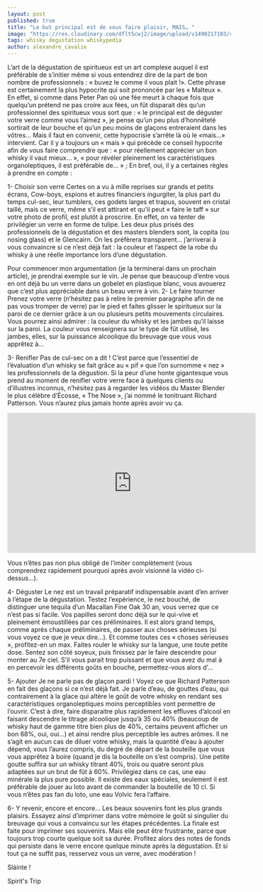 ```yaml
---
layout: post
published: true
title: "Le but principal est de vous faire plaisir, MAIS… "
image: "https://res.cloudinary.com/dflt5cwj2/image/upload/v1490217103/cigar-whisky_x5eyk1.jpg"
tags: whisky degustation whiskypedia
author: alexandre_cavalie
---
```


L’art de la dégustation de spiritueux est un art complexe auquel il est préférable de s’initier même si vous entendrez dire de la part de bon nombre de professionnels : « buvez le comme il vous plait !».
Cette phrase est certainement la plus hypocrite qui soit prononcée par les « Malteux ». En effet, si comme dans Peter Pan où une fée meurt à chaque fois que quelqu’un prétend ne pas croire aux fées, un fût disparait dès qu’un professionnel des spiritueux vous sort que : « le principal est de déguster votre verre comme vous l’aimez », je pense qu’un peu plus d’honnêteté sortirait de leur bouche et qu’un peu moins de glaçons entreraient dans les vôtres…
Mais il faut en convenir, cette hypocrisie s’arrête là où le «mais…» intervient. Car il y a toujours un « mais » qui précède ce conseil hypocrite afin de vous faire comprendre que : « pour réellement apprécier un bon whisky il vaut mieux… », « pour révéler pleinement les caractéristiques organoleptiques, il est préférable de… » ; En bref, oui, il y a certaines règles à prendre en compte :

1- Choisir son verre
Certes on a vu à mille reprises sur grands et petits écrans, Cow-boys, espions et autres financiers ingurgiter, la plus part du temps cul-sec, leur tumblers, ces godets larges et trapus, souvent en cristal taillé, mais ce verre, même s’il est attirant et qu’il peut « faire le taff » sur votre photo de profil, est plutôt à proscrire.
 En effet, on va tenter de privilégier un verre en forme de tulipe. Les deux plus prisés des professionnels de la dégustation et des masters blenders sont, la copita (ou nosing glass) et le Glencairn. On les préfèrera transparent… j’arriverai à vous convaincre si ce n’est déjà fait : la couleur et l’aspect de la robe du whisky à une réelle importance lors d’une dégustation.


Pour commencer mon argumentation (je la terminerai dans un prochain article), je prendrai exemple sur le vin. Je pense que beaucoup d’entre vous en ont déjà bu un verre dans un gobelet en plastique blanc, vous avouerez que c’est plus appréciable dans un beau verre à vin.
2- Le faire tourner
Prenez votre verre (n’hésitez pas à relire le premier paragraphe afin de ne pas vous tromper de verre) par le pied et faites glisser le spiritueux sur la paroi de ce dernier grâce à un ou plusieurs petits mouvements circulaires.
 Vous pourrez ainsi admirer : la couleur du whisky et les jambes qu’il laisse sur la paroi.
 La couleur vous renseignera sur le type de fût utilisé, les jambes, elles, sur la puissance alcoolique du breuvage que vous vous apprêtez à…

3- Renifler
Pas de cul-sec on a dit !
 C’est  parce que l’essentiel de l’évaluation d’un whisky se fait grâce au « pif » que l’on surnomme « nez » les professionnels de la dégustion.
 Si la peur d’une honte gigantesque vous prend au moment de renifler votre verre face à quelques clients ou d’illustres inconnus, n’hésitez pas à regarder les vidéos du Master Blender le plus célèbre d’Écosse,  « The Nose »,  j’ai nommé le tonitruant Richard Patterson. Vous n’aurez plus jamais honte après avoir vu ça.

<iframe class= "text-center" width="560" height="315" src="https://www.youtube.com/embed/YVG1U-faqHY" frameborder="0" allowfullscreen></iframe>

Vous n’êtes pas non plus obligé de l’imiter complètement (vous comprendrez rapidement pourquoi après avoir visionné la vidéo ci-dessus…).

4- Déguster
Le nez est un travail préparatif indispensable avant d’en arriver à l’étape de la dégustation.
 Testez l’expérience, le nez bouché, de distinguer une tequila d’un Macallan Fine Oak 30 an, vous verrez que ce n’est pas si facile.
 Vos papilles seront donc déjà sur le qui-vive et pleinement émoustillées par ces préliminaires.
 Il est alors grand temps, comme après chaque préliminaires, de passer aux choses sérieuses (si vous voyez ce que je veux dire…). Et comme toutes ces « choses sérieuses », profitez-en un max. Faites rouler le whisky sur la langue, une toute petite dose. Sentez son côté soyeux, puis finissez par le faire descendre pour monter au 7e ciel.
 S’il vous parait trop puissant et que vous avez du mal à en percevoir les différents goûts en bouche, permettez-vous alors d’…

5- Ajouter
Je ne parle pas de glaçon pardi ! Voyez ce que Richard Patterson en fait des glaçons si ce n’est déjà fait.
 Je parle d’eau, de gouttes d’eau, qui contrairement à la glace qui altère le goût de votre whisky en rendant ses caractéristiques organoleptiques moins perceptibles vont permettre de l’ouvrir. C’est à dire, faire disparaitre plus rapidement les effluves d’alcool en faisant descendre le titrage alcoolique jusqu’à 35 ou 40% (beaucoup de whisky haut de gamme titre bien plus de 40%, certains peuvent afficher un bon 68%, oui, oui…) et ainsi rendre plus perceptible les autres arômes.
 Il ne s’agit en aucun cas de diluer votre whisky, mais la quantité d’eau à ajouter dépend, vous l’aurez compris, du degré de départ de la bouteille que vous vous apprêtez à boire (quand je dis la bouteille on s’est compris). Une petite goutte suffira sur un whisky titrant 40%, trois ou quatre seront plus adaptées sur un brut de fût à 60%.
 Privilégiez dans ce cas, une eau minérale la plus pure possible. Il existe des eaux spéciales, seulement il est préférable de jouer au loto avant de commander la bouteille de 10 cl. Si vous n’êtes pas fan du loto, une eau Volvic fera l’affaire.

6- Y revenir, encore et encore…
Les beaux souvenirs font les plus grands plaisirs. Essayez ainsi d’imprimer dans votre mémoire le goût si singulier du breuvage qui vous a convaincu sur les étapes précédentes.
 La finale est faite pour imprimer ses souvenirs. Mais elle peut être frustrante, parce que toujours trop courte quelque soit sa durée.
 Profitez alors des notes de fonds qui persiste dans le verre encore quelque minute après la dégustation. Et si tout ça ne suffit pas, resservez vous un verre, avec modération !


Sláinte !

Spirit's Trip
